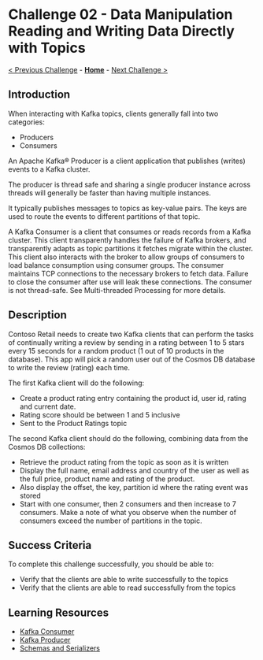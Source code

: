 # Challenge 02 - Data Manipulation Reading and Writing Data Directly with Topics

[< Previous Challenge](./Challenge-01.md) - **[Home](../README.md)** - [Next Challenge >](./Challenge-03.md)

## Introduction

When interacting with Kafka topics, clients generally fall into two categories:
- Producers
- Consumers

An Apache Kafka® Producer is a client application that publishes (writes) events to a Kafka cluster.

The producer is thread safe and sharing a single producer instance across threads will generally be faster than having multiple instances.

It typically publishes messages to topics as key-value pairs. The keys are used to route the events to different partitions of that topic.

A Kafka Consumer is a client that consumes or reads records from a Kafka cluster. This client transparently handles the failure of Kafka brokers, and transparently adapts as topic partitions it fetches migrate within the cluster. This client also interacts with the broker to allow groups of consumers to load balance consumption using consumer groups. The consumer maintains TCP connections to the necessary brokers to fetch data. Failure to close the consumer after use will leak these connections. The consumer is not thread-safe. See Multi-threaded Processing for more details.

## Description

Contoso Retail needs to create two Kafka clients that can perform the tasks of continually writing a review by sending in a rating between 1 to 5 stars every 15 seconds for a random product (1 out of 10 products in the database). This app will pick a random user out of the Cosmos DB database to write the review (rating) each time.

The first Kafka client will do the following:
- Create a product rating entry containing the product id, user id, rating and current date.
- Rating score should be between 1 and 5 inclusive
- Sent to the Product Ratings topic

The second Kafka client should do the following, combining data from the Cosmos DB collections:
- Retrieve the product rating from the topic as soon as it is written
- Display the full name, email address and country of the user as well as the full price, product name and rating of the product.
- Also display the offset, the key, partition id where the rating event was stored
- Start with one consumer, then 2 consumers and then increase to 7 consumers. Make a note of what you observe when the number of consumers exceed the number of partitions in the topic.

## Success Criteria

To complete this challenge successfully, you should be able to:
- Verify that the clients are able to write successfully to the topics
- Verify that the clients are able to read successfully from the topics

## Learning Resources
- [Kafka Consumer](https://docs.confluent.io/platform/current/clients/consumer.html)
- [Kafka Producer](https://docs.confluent.io/platform/current/clients/producer.html)
- [Schemas and Serializers](https://docs.confluent.io/platform/current/clients/app-development.html)
